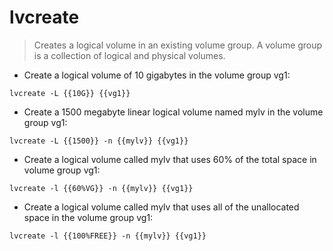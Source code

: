 # lvcreate

> Creates a logical volume in an existing volume group.
> A volume group is a collection of logical and physical volumes.

- Create a logical volume of 10 gigabytes in the volume group vg1:

`lvcreate -L {{10G}} {{vg1}}`

- Create a 1500 megabyte linear logical volume named mylv in the volume group vg1:

`lvcreate -L {{1500}} -n {{mylv}} {{vg1}}`

- Create a logical volume called mylv that uses 60% of the total space in volume group vg1:

`lvcreate -l {{60%VG}} -n {{mylv}} {{vg1}}`

- Create a logical volume called mylv that uses all of the unallocated space in the volume group vg1:

`lvcreate -l {{100%FREE}} -n {{mylv}} {{vg1}}`
